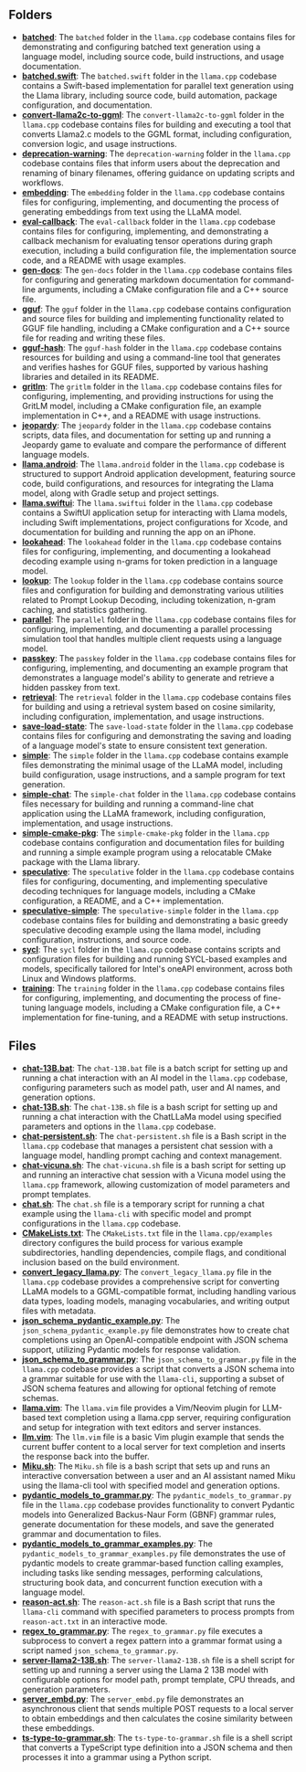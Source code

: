 ## Folders
- **[batched](examples/batched.driver.md)**: The `batched` folder in the `llama.cpp` codebase contains files for demonstrating and configuring batched text generation using a language model, including source code, build instructions, and usage documentation.
- **[batched.swift](examples/batched.driver.md.swift)**: The `batched.swift` folder in the `llama.cpp` codebase contains a Swift-based implementation for parallel text generation using the Llama library, including source code, build automation, package configuration, and documentation.
- **[convert-llama2c-to-ggml](examples/convert-llama2c-to-ggml.driver.md)**: The `convert-llama2c-to-ggml` folder in the `llama.cpp` codebase contains files for building and executing a tool that converts Llama2.c models to the GGML format, including configuration, conversion logic, and usage instructions.
- **[deprecation-warning](examples/deprecation-warning.driver.md)**: The `deprecation-warning` folder in the `llama.cpp` codebase contains files that inform users about the deprecation and renaming of binary filenames, offering guidance on updating scripts and workflows.
- **[embedding](examples/embedding.driver.md)**: The `embedding` folder in the `llama.cpp` codebase contains files for configuring, implementing, and documenting the process of generating embeddings from text using the LLaMA model.
- **[eval-callback](examples/eval-callback.driver.md)**: The `eval-callback` folder in the `llama.cpp` codebase contains files for configuring, implementing, and demonstrating a callback mechanism for evaluating tensor operations during graph execution, including a build configuration file, the implementation source code, and a README with usage examples.
- **[gen-docs](examples/gen-docs.driver.md)**: The `gen-docs` folder in the `llama.cpp` codebase contains files for configuring and generating markdown documentation for command-line arguments, including a CMake configuration file and a C++ source file.
- **[gguf](examples/gguf.driver.md)**: The `gguf` folder in the `llama.cpp` codebase contains configuration and source files for building and implementing functionality related to GGUF file handling, including a CMake configuration and a C++ source file for reading and writing these files.
- **[gguf-hash](examples/gguf.driver.md-hash)**: The `gguf-hash` folder in the `llama.cpp` codebase contains resources for building and using a command-line tool that generates and verifies hashes for GGUF files, supported by various hashing libraries and detailed in its README.
- **[gritlm](examples/gritlm.driver.md)**: The `gritlm` folder in the `llama.cpp` codebase contains files for configuring, implementing, and providing instructions for using the GritLM model, including a CMake configuration file, an example implementation in C++, and a README with usage instructions.
- **[jeopardy](examples/jeopardy.driver.md)**: The `jeopardy` folder in the `llama.cpp` codebase contains scripts, data files, and documentation for setting up and running a Jeopardy game to evaluate and compare the performance of different language models.
- **[llama.android](examples/llama.android.driver.md)**: The `llama.android` folder in the `llama.cpp` codebase is structured to support Android application development, featuring source code, build configurations, and resources for integrating the Llama model, along with Gradle setup and project settings.
- **[llama.swiftui](examples/llama.swiftui.driver.md)**: The `llama.swiftui` folder in the `llama.cpp` codebase contains a SwiftUI application setup for interacting with Llama models, including Swift implementations, project configurations for Xcode, and documentation for building and running the app on an iPhone.
- **[lookahead](examples/lookahead.driver.md)**: The `lookahead` folder in the `llama.cpp` codebase contains files for configuring, implementing, and documenting a lookahead decoding example using n-grams for token prediction in a language model.
- **[lookup](examples/lookup.driver.md)**: The `lookup` folder in the `llama.cpp` codebase contains source files and configuration for building and demonstrating various utilities related to Prompt Lookup Decoding, including tokenization, n-gram caching, and statistics gathering.
- **[parallel](examples/parallel.driver.md)**: The `parallel` folder in the `llama.cpp` codebase contains files for configuring, implementing, and documenting a parallel processing simulation tool that handles multiple client requests using a language model.
- **[passkey](examples/passkey.driver.md)**: The `passkey` folder in the `llama.cpp` codebase contains files for configuring, implementing, and documenting an example program that demonstrates a language model's ability to generate and retrieve a hidden passkey from text.
- **[retrieval](examples/retrieval.driver.md)**: The `retrieval` folder in the `llama.cpp` codebase contains files for building and using a retrieval system based on cosine similarity, including configuration, implementation, and usage instructions.
- **[save-load-state](examples/save-load-state.driver.md)**: The `save-load-state` folder in the `llama.cpp` codebase contains files for configuring and demonstrating the saving and loading of a language model's state to ensure consistent text generation.
- **[simple](examples/simple.driver.md)**: The `simple` folder in the `llama.cpp` codebase contains example files demonstrating the minimal usage of the LLaMA model, including build configuration, usage instructions, and a sample program for text generation.
- **[simple-chat](examples/simple.driver.md-chat)**: The `simple-chat` folder in the `llama.cpp` codebase contains files necessary for building and running a command-line chat application using the LLaMA framework, including configuration, implementation, and usage instructions.
- **[simple-cmake-pkg](examples/simple.driver.md-cmake-pkg)**: The `simple-cmake-pkg` folder in the `llama.cpp` codebase contains configuration and documentation files for building and running a simple example program using a relocatable CMake package with the Llama library.
- **[speculative](examples/speculative.driver.md)**: The `speculative` folder in the `llama.cpp` codebase contains files for configuring, documenting, and implementing speculative decoding techniques for language models, including a CMake configuration, a README, and a C++ implementation.
- **[speculative-simple](examples/speculative.driver.md-simple)**: The `speculative-simple` folder in the `llama.cpp` codebase contains files for building and demonstrating a basic greedy speculative decoding example using the llama model, including configuration, instructions, and source code.
- **[sycl](examples/sycl.driver.md)**: The `sycl` folder in the `llama.cpp` codebase contains scripts and configuration files for building and running SYCL-based examples and models, specifically tailored for Intel's oneAPI environment, across both Linux and Windows platforms.
- **[training](examples/training.driver.md)**: The `training` folder in the `llama.cpp` codebase contains files for configuring, implementing, and documenting the process of fine-tuning language models, including a CMake configuration file, a C++ implementation for fine-tuning, and a README with setup instructions.

## Files
- **[chat-13B.bat](examples/chat-13B.bat.driver.md)**: The `chat-13B.bat` file is a batch script for setting up and running a chat interaction with an AI model in the `llama.cpp` codebase, configuring parameters such as model path, user and AI names, and generation options.
- **[chat-13B.sh](examples/chat-13B.sh.driver.md)**: The `chat-13B.sh` file is a bash script for setting up and running a chat interaction with the ChatLLaMa model using specified parameters and options in the `llama.cpp` codebase.
- **[chat-persistent.sh](examples/chat-persistent.sh.driver.md)**: The `chat-persistent.sh` file is a Bash script in the `llama.cpp` codebase that manages a persistent chat session with a language model, handling prompt caching and context management.
- **[chat-vicuna.sh](examples/chat-vicuna.sh.driver.md)**: The `chat-vicuna.sh` file is a bash script for setting up and running an interactive chat session with a Vicuna model using the `llama.cpp` framework, allowing customization of model parameters and prompt templates.
- **[chat.sh](examples/chat.sh.driver.md)**: The `chat.sh` file is a temporary script for running a chat example using the `llama-cli` with specific model and prompt configurations in the `llama.cpp` codebase.
- **[CMakeLists.txt](examples/CMakeLists.txt.driver.md)**: The `CMakeLists.txt` file in the `llama.cpp/examples` directory configures the build process for various example subdirectories, handling dependencies, compile flags, and conditional inclusion based on the build environment.
- **[convert_legacy_llama.py](examples/convert_legacy_llama.py.driver.md)**: The `convert_legacy_llama.py` file in the `llama.cpp` codebase provides a comprehensive script for converting LLaMA models to a GGML-compatible format, including handling various data types, loading models, managing vocabularies, and writing output files with metadata.
- **[json_schema_pydantic_example.py](examples/json_schema_pydantic_example.py.driver.md)**: The `json_schema_pydantic_example.py` file demonstrates how to create chat completions using an OpenAI-compatible endpoint with JSON schema support, utilizing Pydantic models for response validation.
- **[json_schema_to_grammar.py](examples/json_schema_to_grammar.py.driver.md)**: The `json_schema_to_grammar.py` file in the `llama.cpp` codebase provides a script that converts a JSON schema into a grammar suitable for use with the `llama-cli`, supporting a subset of JSON schema features and allowing for optional fetching of remote schemas.
- **[llama.vim](examples/llama.vim.driver.md)**: The `llama.vim` file provides a Vim/Neovim plugin for LLM-based text completion using a llama.cpp server, requiring configuration and setup for integration with text editors and server instances.
- **[llm.vim](examples/llm.vim.driver.md)**: The `llm.vim` file is a basic Vim plugin example that sends the current buffer content to a local server for text completion and inserts the response back into the buffer.
- **[Miku.sh](examples/Miku.sh.driver.md)**: The `Miku.sh` file is a bash script that sets up and runs an interactive conversation between a user and an AI assistant named Miku using the llama-cli tool with specified model and generation options.
- **[pydantic_models_to_grammar.py](examples/pydantic_models_to_grammar.py.driver.md)**: The `pydantic_models_to_grammar.py` file in the `llama.cpp` codebase provides functionality to convert Pydantic models into Generalized Backus-Naur Form (GBNF) grammar rules, generate documentation for these models, and save the generated grammar and documentation to files.
- **[pydantic_models_to_grammar_examples.py](examples/pydantic_models_to_grammar_examples.py.driver.md)**: The `pydantic_models_to_grammar_examples.py` file demonstrates the use of pydantic models to create grammar-based function calling examples, including tasks like sending messages, performing calculations, structuring book data, and concurrent function execution with a language model.
- **[reason-act.sh](examples/reason-act.sh.driver.md)**: The `reason-act.sh` file is a Bash script that runs the `llama-cli` command with specified parameters to process prompts from `reason-act.txt` in an interactive mode.
- **[regex_to_grammar.py](examples/regex_to_grammar.py.driver.md)**: The `regex_to_grammar.py` file executes a subprocess to convert a regex pattern into a grammar format using a script named `json_schema_to_grammar.py`.
- **[server-llama2-13B.sh](examples/server-llama2-13B.sh.driver.md)**: The `server-llama2-13B.sh` file is a shell script for setting up and running a server using the Llama 2 13B model with configurable options for model path, prompt template, CPU threads, and generation parameters.
- **[server_embd.py](examples/server_embd.py.driver.md)**: The `server_embd.py` file demonstrates an asynchronous client that sends multiple POST requests to a local server to obtain embeddings and then calculates the cosine similarity between these embeddings.
- **[ts-type-to-grammar.sh](examples/ts-type-to-grammar.sh.driver.md)**: The `ts-type-to-grammar.sh` file is a shell script that converts a TypeScript type definition into a JSON schema and then processes it into a grammar using a Python script.

